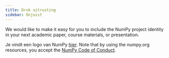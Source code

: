 ```yaml
---
title: Druk uitrusting
sidebar: Onjuist
---
```


We would like to make it easy for you to include the NumPy project identity in your next academic paper, course materials, or presentation.

Je vindt een logo van NumPy [hier](https://github.com/numpy/numpy/tree/master/branding/icons). Note that by using the numpy.org resources, you accept the [NumPy Code of Conduct](/code-of-conduct).
